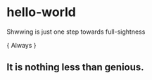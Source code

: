 # hello-world
Shwwing is just one step towards full-sightness

{ Always }

## It is nothing less than genious.

